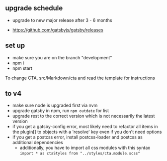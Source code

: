## upgrade schedule

- upgrade to new major release after 3 - 6 months

- https://github.com/gatsbyjs/gatsby/releases

## set up

- make sure you are on the branch "development"
- npm i
- npm start

To change CTA, src/Markdown/cta and read the template for instructions

## to v4

- make sure node is upgraded first via nvm
- upgrade gatsby in npm, run `npm outdate` for list
- upgrade rest to the correct version which is not necessarily the latest version
- if you get a gatsby-config error, most likely need to refactor all items in the plugin[] to objects with a 'resolve' key even if you don't need options
- if you get a postcss error, install postcss-loader and postcss as additional dependencies
  - additionally, you have to import all css modules with this syntax `import * as ctaStyles from "../styles/cta.module.scss"`
